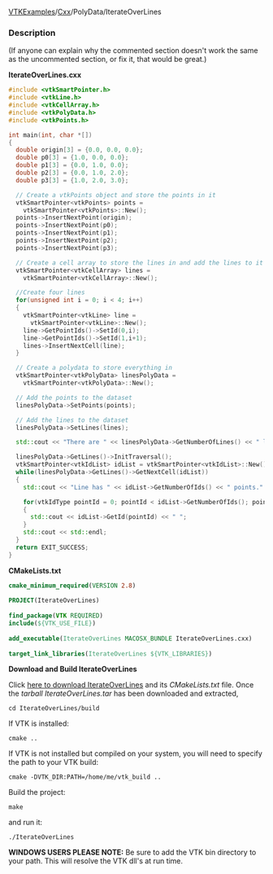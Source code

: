 [VTKExamples](/home/)/[Cxx](/Cxx)/PolyData/IterateOverLines

### Description
(If anyone can explain why the commented section doesn't work the same as the uncommented section, or fix it, that would be great.)

**IterateOverLines.cxx**
```c++
#include <vtkSmartPointer.h>
#include <vtkLine.h>
#include <vtkCellArray.h>
#include <vtkPolyData.h>
#include <vtkPoints.h>

int main(int, char *[])
{
  double origin[3] = {0.0, 0.0, 0.0};
  double p0[3] = {1.0, 0.0, 0.0};
  double p1[3] = {0.0, 1.0, 0.0};
  double p2[3] = {0.0, 1.0, 2.0};
  double p3[3] = {1.0, 2.0, 3.0};

  // Create a vtkPoints object and store the points in it
  vtkSmartPointer<vtkPoints> points =
    vtkSmartPointer<vtkPoints>::New();
  points->InsertNextPoint(origin);
  points->InsertNextPoint(p0);
  points->InsertNextPoint(p1);
  points->InsertNextPoint(p2);
  points->InsertNextPoint(p3);

  // Create a cell array to store the lines in and add the lines to it
  vtkSmartPointer<vtkCellArray> lines =
    vtkSmartPointer<vtkCellArray>::New();

  //Create four lines
  for(unsigned int i = 0; i < 4; i++)
  {
    vtkSmartPointer<vtkLine> line =
      vtkSmartPointer<vtkLine>::New();
    line->GetPointIds()->SetId(0,i);
    line->GetPointIds()->SetId(1,i+1);
    lines->InsertNextCell(line);
  }

  // Create a polydata to store everything in
  vtkSmartPointer<vtkPolyData> linesPolyData =
    vtkSmartPointer<vtkPolyData>::New();

  // Add the points to the dataset
  linesPolyData->SetPoints(points);

  // Add the lines to the dataset
  linesPolyData->SetLines(lines);

  std::cout << "There are " << linesPolyData->GetNumberOfLines() << " lines." << std::endl;

  linesPolyData->GetLines()->InitTraversal();
  vtkSmartPointer<vtkIdList> idList = vtkSmartPointer<vtkIdList>::New();
  while(linesPolyData->GetLines()->GetNextCell(idList))
  {
    std::cout << "Line has " << idList->GetNumberOfIds() << " points." << std::endl;

    for(vtkIdType pointId = 0; pointId < idList->GetNumberOfIds(); pointId++)
    {
      std::cout << idList->GetId(pointId) << " ";
    }
    std::cout << std::endl;
  }
  return EXIT_SUCCESS;
}
```
**CMakeLists.txt**
```cmake
cmake_minimum_required(VERSION 2.8)
 
PROJECT(IterateOverLines)
 
find_package(VTK REQUIRED)
include(${VTK_USE_FILE})
 
add_executable(IterateOverLines MACOSX_BUNDLE IterateOverLines.cxx)
 
target_link_libraries(IterateOverLines ${VTK_LIBRARIES})
```

**Download and Build IterateOverLines**

Click [here to download IterateOverLines](https://github.com/lorensen/VTKWikiExamplesTarballs/raw/master/IterateOverLines.tar) and its *CMakeLists.txt* file.
Once the *tarball IterateOverLines.tar* has been downloaded and extracted,
```
cd IterateOverLines/build 
```
If VTK is installed:
```
cmake ..
```
If VTK is not installed but compiled on your system, you will need to specify the path to your VTK build:
```
cmake -DVTK_DIR:PATH=/home/me/vtk_build ..
```
Build the project:
```
make
```
and run it:
```
./IterateOverLines
```
**WINDOWS USERS PLEASE NOTE:** Be sure to add the VTK bin directory to your path. This will resolve the VTK dll's at run time.

